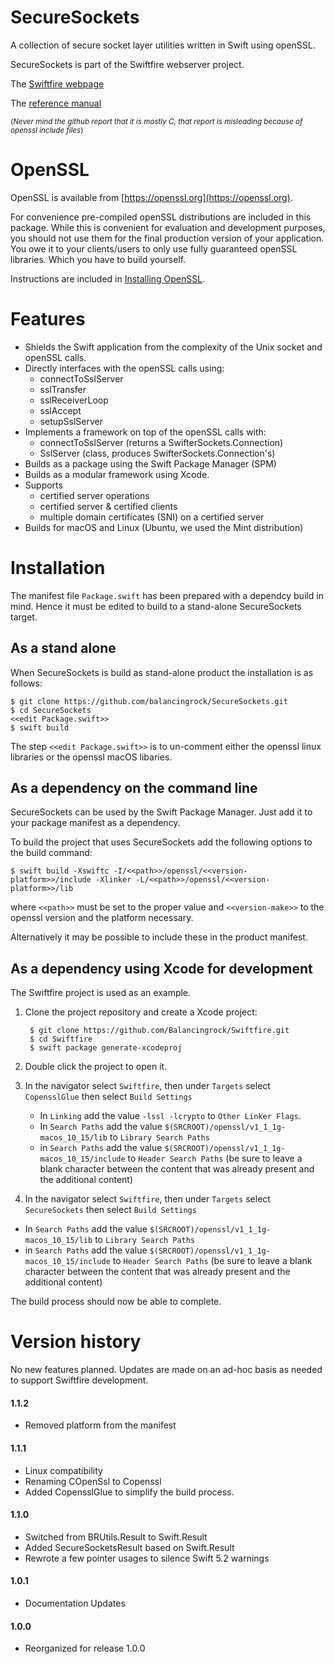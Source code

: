 # SecureSockets

A collection of secure socket layer utilities written in Swift using openSSL.

SecureSockets is part of the Swiftfire webserver project.

The [Swiftfire webpage](http://swiftfire.nl)

The [reference manual](http://swiftfire.nl/projects/securesockets/reference/index.html)

<sub>(_Never mind the github report that it is mostly C, that report is misleading because of openssl include files_)</sub>

# OpenSSL

OpenSSL is available from [https://openssl.org](https://openssl.org).

For convenience pre-compiled openSSL distributions are included in this package. While this is convenient for evaluation and development purposes, you should not use them for the final production version of your application. You owe it to your clients/users to only use fully guaranteed openSSL libraries. Which you have to build yourself.

Instructions are included in [Installing OpenSSL](docs/Installing%20OpenSSL.md).

# Features

- Shields the Swift application from the complexity of the Unix socket and openSSL calls.
- Directly interfaces with the openSSL calls using:
	- connectToSslServer
	- sslTransfer
	- sslReceiverLoop
	- sslAccept
	- setupSslServer
- Implements a framework on top of the openSSL calls with:
	- connectToSslServer (returns a SwifterSockets.Connection)
	- SslServer (class, produces SwifterSockets.Connection's)
- Builds as a package using the Swift Package Manager (SPM)
- Builds as a modular framework using Xcode.
- Supports
	- certified server operations
	- certified server & certified clients
	- multiple domain certificates (SNI) on a certified server
- Builds for macOS and Linux (Ubuntu, we used the Mint distribution)

# Installation

The manifest file `Package.swift` has been prepared with a dependcy build in mind. Hence it must be edited to build to a stand-alone SecureSockets target.

## As a stand alone

When SecureSockets is build as stand-alone product the installation is as follows:

    $ git clone https://github.com/balancingrock/SecureSockets.git
    $ cd SecureSockets
    <<edit Package.swift>>
    $ swift build

The step `<<edit Package.swift>>` is to un-comment either the openssl linux libraries or the openssl macOS libaries.

## As a dependency on the command line

SecureSockets can be used by the Swift Package Manager. Just add it to your package manifest as a dependency.

To build the project that uses SecureSockets add the following options to the build command:

    $ swift build -Xswiftc -I/<<path>>/openssl/<<version-platform>>/include -Xlinker -L/<<path>>/openssl/<<version-platform>>/lib

where `<<path>>` must be set to the proper value and `<<version-make>>` to the openssl version and the platform necessary.

Alternatively it may be possible to include these in the product manifest.

## As a dependency using Xcode for development

The Swiftfire project is used as an example.

1. Clone the project repository and create a Xcode project:

        $ git clone https://github.com/Balancingrock/Swiftfire.git
        $ cd Swiftfire
        $ swift package generate-xcodeproj

1. Double click the project to open it.

1. In the navigator select `Swiftfire`, then under `Targets` select `CopensslGlue` then select `Build Settings`
    - In `Linking` add the value `-lssl -lcrypto` to `Other Linker Flags`.
    - In `Search Paths` add the value `$(SRCROOT)/openssl/v1_1_1g-macos_10_15/lib` to `Library Search Paths`
    - in `Search Paths` add the value `$(SRCROOT)/openssl/v1_1_1g-macos_10_15/include` to `Header Search Paths` (be sure to leave a blank character between the content that was already present and the additional content)

1. In the navigator select `Swiftfire`, then under `Targets` select `SecureSockets` then select `Build Settings`
- In `Search Paths` add the value `$(SRCROOT)/openssl/v1_1_1g-macos_10_15/lib` to `Library Search Paths`
- in `Search Paths` add the value `$(SRCROOT)/openssl/v1_1_1g-macos_10_15/include` to `Header Search Paths` (be sure to leave a blank character between the content that was already present and the additional content)

The build process should now be able to complete.

# Version history

No new features planned. Updates are made on an ad-hoc basis as needed to support Swiftfire development.

#### 1.1.2

- Removed platform from the manifest

#### 1.1.1

- Linux compatibility
- Renaming COpenSsl to Copenssl
- Added CopensslGlue to simplify the build process.

#### 1.1.0

- Switched from BRUtils.Result to Swift.Result
- Added SecureSocketsResult based on Swift.Result
- Rewrote a few pointer usages to silence Swift 5.2 warnings

#### 1.0.1

- Documentation Updates

#### 1.0.0

- Reorganized for release 1.0.0
